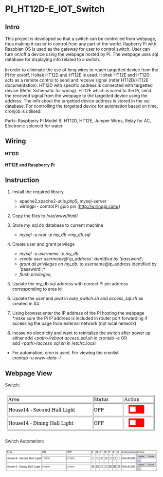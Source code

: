 # PI_HT12D-E_IOT_Switch

## Intro
This project is developed so that a switch can be controlled from webpage, thus making it easier to control from any part of the world. 
Rapberry Pi with Raspbian OS is used as the gateway for user to control switch. User can turn on/off a device using the webpage hosted by Pi. The webpage uses sql database for displaying info related to a switch.
<br /> 
<br /> In order to eliminate the use of long wires to reach targetted device from the Pi for on/off, Holtek HT12D and HT12E is used. Holtek HT12E and HT12D acts as a remote control to send and receive signal (refer HT12D/HT12E documentation). HT12D with specific address is connected with targetted device (Refer Schematic for wiring). HT12E which is wired to the Pi, send the received signal from the webpage to the targetted device using the address. The info about the targetted device address is stored in the sql database. 
For controlling the targetted device for automation based on time, cronjob is utilised. 

Parts: Raspberry Pi Model B, HT12D, HT12E, Jumper Wires, 
Relay for AC, Electronic solenoid for water


## Wiring
#### HT12D

#### HT12E and Raspberry Pi

## Instruction
1. Install the required library
   - apache2,apache2-utils,php5, mysql-server  
   - wiringpi - control Pi gpio pin (http://wiringpi.com/)
  
2. Copy the files to /var/www/html/
  
3. Store my_sql.db database to current machine
   - *mysql -u root -p my_db <my_db.sql*

4. Create user and grant privilege
   - *mysql -u username -p my_db*
   - *create user username@'ip_address' identified by 'password';*
   - *grant all privileges on my_db.* to username@ip_address identified by 'password';*
   - *flush privileges;*

5. Update the my_db.sql address with correct Pi pin address corresponding to area id

6. Update the *user* and *pwd* in *auto_switch.sh* and *access_sql.sh* as created in #4

7. Using browser,enter the IP address of the Pi hosting the webpage 
   <br />*make sure the Pi IP address is  included in router port forwarding if accessing the page from external network (not local network)
   
 8. Incase no electricity and want to reinitalize the switch after power up
    <br /> either add *\<path\>/reboot access_sql.sh* in crontab -e OR
    <br /> add *\<path\>/access_sql.sh* in /etc/rc.local


* For automation, cron is used. For viewing the cronlist
   <br />*crontab -u www-data -l*

## Webpage View

Switch:

![Alt text](./images/switch.png)

Switch Automation:

![Alt text](./images/switch_auto.png)

